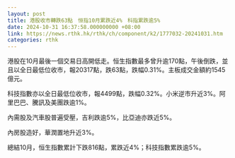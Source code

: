 ```yaml
---
layout: post
title: 港股收市轉跌63點　恒指10月累跌近4%　科指累跌逾5%
date: 2024-10-31 16:37:58.000000000 +08:00
link: https://news.rthk.hk/rthk/ch/component/k2/1777032-20241031.htm
categories: rthk
---
```


港股在10月最後一個交易日高開低走。恒生指數最多曾升逾170點，午後倒跌，並且以全日最低位收市，報20317點，跌63點，跌幅0.31%。主板成交金額約1545億元。

科技指數亦以全日最低位收市，報4499點，跌幅0.32%。小米逆市升近3%。阿里巴巴、騰訊及美團跌逾1%。

內需股及汽車股普遍受壓，吉利跌逾5%，比亞迪亦跌近5%。

內房股造好，華潤置地升近3%。

總結10月，恒生指數累計下跌816點，累跌近4%；科技指數累跌逾5%。
